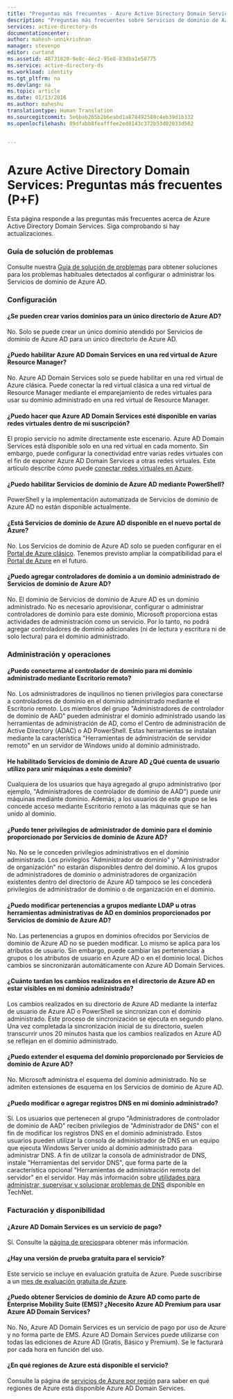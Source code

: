 ```yaml
---
title: "Preguntas más frecuentes - Azure Active Directory Domain Services | Microsoft Docs"
description: "Preguntas más frecuentes sobre Servicios de dominio de Azure Active Directory"
services: active-directory-ds
documentationcenter: 
author: mahesh-unnikrishnan
manager: stevenpo
editor: curtand
ms.assetid: 48731820-9e8c-4ec2-95e8-83dba1e58775
ms.service: active-directory-ds
ms.workload: identity
ms.tgt_pltfrm: na
ms.devlang: na
ms.topic: article
ms.date: 01/13/2016
ms.author: maheshu
translationtype: Human Translation
ms.sourcegitcommit: 5e6bab265b2b6eabd1a878492588c4eb39d1b332
ms.openlocfilehash: 89dfabb8feafffee2ed8143c372b53d02033d582


---
```

# <a name="azure-active-directory-domain-services-frequently-asked-questions-faqs"></a>Azure Active Directory Domain Services: Preguntas más frecuentes (P+F)
Esta página responde a las preguntas más frecuentes acerca de Azure Active Directory Domain Services. Siga comprobando si hay actualizaciones.

### <a name="troubleshooting-guide"></a>Guía de solución de problemas
Consulte nuestra [Guía de solución de problemas](active-directory-ds-troubleshooting.md) para obtener soluciones para los problemas habituales detectados al configurar o administrar los Servicios de dominio de Azure AD.

### <a name="configuration"></a>Configuración
#### <a name="can-i-create-multiple-domains-for-a-single-azure-ad-directory"></a>¿Se pueden crear varios dominios para un único directorio de Azure AD?
No. Solo se puede crear un único dominio atendido por Servicios de dominio de Azure AD para un único directorio de Azure AD.  

#### <a name="can-i-enable-azure-ad-domain-services-in-an-azure-resource-manager-virtual-network"></a>¿Puedo habilitar Azure AD Domain Services en una red virtual de Azure Resource Manager?
No. Azure AD Domain Services solo se puede habilitar en una red virtual de Azure clásica. Puede conectar la red virtual clásica a una red virtual de Resource Manager mediante el emparejamiento de redes virtuales para usar su dominio administrado en una red virtual de Resource Manager.

#### <a name="can-i-make-azure-ad-domain-services-available-in-multiple-virtual-networks-within-my-subscription"></a>¿Puedo hacer que Azure AD Domain Services esté disponible en varias redes virtuales dentro de mi suscripción?
El propio servicio no admite directamente este escenario. Azure AD Domain Services está disponible solo en una red virtual en cada momento. Sin embargo, puede configurar la conectividad entre varias redes virtuales con el fin de exponer Azure AD Domain Services a otras redes virtuales. Este artículo describe cómo puede [conectar redes virtuales en Azure](../vpn-gateway/virtual-networks-configure-vnet-to-vnet-connection.md).

#### <a name="can-i-enable-azure-ad-domain-services-using-powershell"></a>¿Puedo habilitar Servicios de dominio de Azure AD mediante PowerShell?
PowerShell y la implementación automatizada de Servicios de dominio de Azure AD no están disponible actualmente.

#### <a name="is-azure-ad-domain-services-available-in-the-new-azure-portal"></a>¿Está Servicios de dominio de Azure AD disponible en el nuevo portal de Azure?
No. Los Servicios de dominio de Azure AD solo se pueden configurar en el [Portal de Azure clásico](https://manage.windowsazure.com). Tenemos previsto ampliar la compatibilidad para el [Portal de Azure](https://portal.azure.com) en el futuro.

#### <a name="can-i-add-domain-controllers-to-an-azure-ad-domain-services-managed-domain"></a>¿Puedo agregar controladores de dominio a un dominio administrado de Servicios de dominio de Azure AD?
No. El dominio de Servicios de dominio de Azure AD es un dominio administrado. No es necesario aprovisionar, configurar o administrar controladores de dominio para este dominio, Microsoft proporciona estas actividades de administración como un servicio. Por lo tanto, no podrá agregar controladores de dominio adicionales (ni de lectura y escritura ni de solo lectura) para el dominio administrado.

### <a name="administration-and-operations"></a>Administración y operaciones
#### <a name="can-i-connect-to-the-domain-controller-for-my-managed-domain-using-remote-desktop"></a>¿Puedo conectarme al controlador de dominio para mi dominio administrado mediante Escritorio remoto?
No. Los administradores de inquilinos no tienen privilegios para conectarse a controladores de dominio en el dominio administrado mediante el Escritorio remoto. Los miembros del grupo "Administradores de controlador de dominio de AAD" pueden administrar el dominio administrado usando las herramientas de administración de AD, como el Centro de administración de Active Directory (ADAC) o AD PowerShell. Estas herramientas se instalan mediante la característica "Herramientas de administración de servidor remoto" en un servidor de Windows unido al dominio administrado.

#### <a name="ive-enabled-azure-ad-domain-services-what-user-account-do-i-use-to-domain-join-machines-to-this-domain"></a>He habilitado Servicios de dominio de Azure AD ¿Qué cuenta de usuario utilizo para unir máquinas a este dominio?
Cualquiera de los usuarios que haya agregado al grupo administrativo (por ejemplo, "Administradores de controlador de dominio de AAD") puede unir máquinas mediante dominio. Además, a los usuarios de este grupo se les concede acceso mediante Escritorio remoto a las máquinas que se han unido al dominio.

#### <a name="can-i-wield-domain-administrator-privileges-for-the-domain-provided-by-azure-ad-domain-services"></a>¿Puedo tener privilegios de administrador de dominio para el dominio proporcionado por Servicios de dominio de Azure AD?
No. No se le conceden privilegios administrativos en el dominio administrado. Los privilegios "Administrador de dominio" y "Administrador de organización" no estarán disponibles dentro del dominio. A los grupos de administradores de dominio o administradores de organización existentes dentro del directorio de Azure AD tampoco se les concederá privilegios de administrador de dominio o de organización en el dominio.

#### <a name="can-i-modify-group-memberships-using-ldap-or-other-ad-administrative-tools-on-domains-provided-by-azure-ad-domain-services"></a>¿Puedo modificar pertenencias a grupos mediante LDAP u otras herramientas administrativas de AD en dominios proporcionados por Servicios de dominio de Azure AD?
No. Las pertenencias a grupos en dominios ofrecidos por Servicios de dominio de Azure AD no se pueden modificar. Lo mismo se aplica para los atributos de usuario. Sin embargo, puede cambiar las pertenencias a grupos o los atributos de usuario en Azure AD o en el dominio local. Dichos cambios se sincronizarán automáticamente con Azure AD Domain Services.

#### <a name="how-long-does-it-take-for-changes-i-make-to-my-azure-ad-directory-to-be-visible-in-my-managed-domain"></a>¿Cuánto tardan los cambios realizados en el directorio de Azure AD en estar visibles en mi dominio administrado?
Los cambios realizados en su directorio de Azure AD mediante la interfaz de usuario de Azure AD o PowerShell se sincronizan con el dominio administrado. Este proceso de sincronización se ejecuta en segundo plano. Una vez completada la sincronización inicial de su directorio, suelen transcurrir unos 20 minutos hasta que los cambios realizados en Azure AD se reflejan en el dominio administrado.

#### <a name="can-i-extend-the-schema-of-the-domain-provided-by-azure-ad-domain-services"></a>¿Puedo extender el esquema del dominio proporcionado por Servicios de dominio de Azure AD?
No. Microsoft administra el esquema del dominio administrado. No se admiten extensiones de esquema en los Servicios de dominio de Azure AD.

#### <a name="can-i-modify-or-add-dns-records-in-my-managed-domain"></a>¿Puedo modificar o agregar registros DNS en mi dominio administrado?
Sí. Los usuarios que pertenecen al grupo "Administradores de controlador de dominio de AAD" reciben privilegios de "Administrador de DNS" con el fin de modificar los registros DNS en el dominio administrado. Estos usuarios pueden utilizar la consola de administrador de DNS en un equipo que ejecuta Windows Server unido al dominio administrado para administrar DNS. A fin de utilizar la consola de administrador de DNS, instale "Herramientas del servidor DNS", que forma parte de la característica opcional "Herramientas de administración remota del servidor" en el servidor. Hay más información sobre [utilidades para administrar, supervisar y solucionar problemas de DNS](https://technet.microsoft.com/library/cc753579.aspx) disponible en TechNet.

### <a name="billing-and-availability"></a>Facturación y disponibilidad
#### <a name="is-azure-ad-domain-services-a-paid-service"></a>¿Azure AD Domain Services es un servicio de pago?
Sí. Consulte la [página de precios](https://azure.microsoft.com/pricing/details/active-directory-ds/)para obtener más información.

#### <a name="is-there-a-free-trial-for-the-service"></a>¿Hay una versión de prueba gratuita para el servicio?
Este servicio se incluye en evaluación gratuita de Azure. Puede suscribirse a un [mes de evaluación gratuita de Azure](https://azure.microsoft.com/pricing/free-trial/).

#### <a name="can-i-get-azure-ad-domain-services-as-part-of-enterprise-mobility-suite-ems-do-i-need-azure-ad-premium-to-use-azure-ad-domain-services"></a>¿Puedo obtener Servicios de dominio de Azure AD como parte de Enterprise Mobility Suite (EMS)? ¿Necesito Azure AD Premium para usar Azure AD Domain Services?
No. No, Azure AD Domain Services es un servicio de pago por uso de Azure y no forma parte de EMS. Azure AD Domain Services puede utilizarse con todas las ediciones de Azure AD (Gratis, Básico y Premium). Se le facturará por cada hora en función del uso.

#### <a name="what-azure-regions-is-the-service-available-in"></a>¿En qué regiones de Azure está disponible el servicio?
Consulte la página de [servicios de Azure por región](https://azure.microsoft.com/regions/#services/) para saber en qué regiones de Azure está disponible Azure AD Domain Services.



<!--HONumber=Jan17_HO2-->


